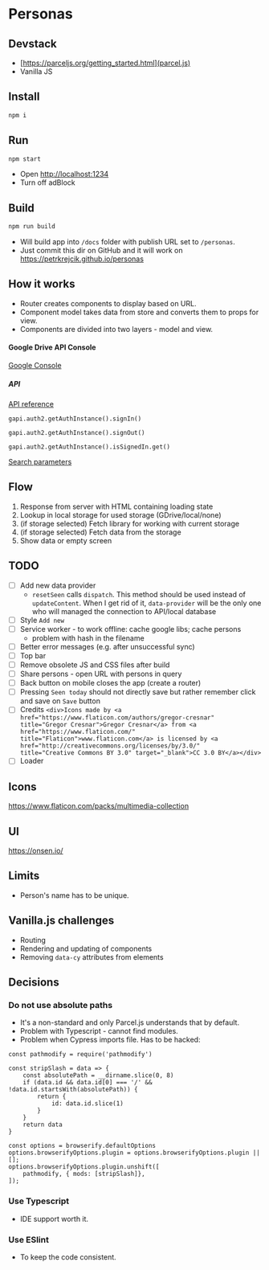 # Personas

## Devstack
- [https://parceljs.org/getting_started.html](parcel.js)
- Vanilla JS

## Install
```sh
npm i
```

## Run
```sh
npm start
```

- Open [http://localhost:1234]()
- Turn off adBlock

## Build
```sh
npm run build
```
- Will build app into `/docs` folder with publish URL set to `/personas`.
- Just commit this dir on GitHub and it will work on https://petrkrejcik.github.io/personas

## How it works
- Router creates components to display based on URL.
- Component model takes data from store and converts them to props for view.
- Components are divided into two layers - model and view.

#### Google Drive API Console
[Google Console](https://console.developers.google.com/apis/credentials?project=personas-220021&folder&organizationId)

##### API
[API reference](https://developers.google.com/drive/api/v2/reference)

`gapi.auth2.getAuthInstance().signIn()`

`gapi.auth2.getAuthInstance().signOut()`

`gapi.auth2.getAuthInstance().isSignedIn.get()`

[Search parameters](https://developers.google.com/drive/api/v3/search-parameters)

## Flow
1. Response from server with HTML containing loading state
1. Lookup in local storage for used storage (GDrive/local/none)
1. (if storage selected) Fetch library for working with current storage
1. (if storage selected) Fetch data from the storage
1. Show data or empty screen

## TODO
- [ ] Add new data provider
  - `resetSeen` calls `dispatch`. This method should be used instead of `updateContent`. When I get rid of it, `data-provider` will be the only one
  who will managed the connection to API/local database
- [ ] Style `Add new`
- [ ] Service worker - to work offline: cache google libs; cache persons
  - problem with hash in the filename
- [ ] Better error messages (e.g. after unsuccessful sync)
- [ ] Top bar
- [ ] Remove obsolete JS and CSS files after build
- [ ] Share persons - open URL with persons in query
- [ ] Back button on mobile closes the app (create a router)
- [ ] Pressing `Seen today` should not directly save but rather remember click and save on `Save` button
- [ ] Credits
	`<div>Icons made by <a href="https://www.flaticon.com/authors/gregor-cresnar" title="Gregor Cresnar">Gregor Cresnar</a> from <a href="https://www.flaticon.com/" 			    title="Flaticon">www.flaticon.com</a> is licensed by <a href="http://creativecommons.org/licenses/by/3.0/" 			    title="Creative Commons BY 3.0" target="_blank">CC 3.0 BY</a></div>`
- [ ] Loader

## Icons
https://www.flaticon.com/packs/multimedia-collection

## UI
https://onsen.io/

## Limits
- Person's name has to be unique.

## Vanilla.js challenges
- Routing
- Rendering and updating of components
- Removing `data-cy` attributes from elements

## Decisions
### Do not use absolute paths
- It's a non-standard and only Parcel.js understands that by default. 
- Problem with Typescript - cannot find modules.
- Problem when Cypress imports file. Has to be hacked:
```
const pathmodify = require('pathmodify')

const stripSlash = data => {
	const absolutePath = __dirname.slice(0, 8)
	if (data.id && data.id[0] === '/' && !data.id.startsWith(absolutePath)) {
		return {
			id: data.id.slice(1)
		}
	}
	return data
}

const options = browserify.defaultOptions
options.browserifyOptions.plugin = options.browserifyOptions.plugin || [];
options.browserifyOptions.plugin.unshift([
	pathmodify, { mods: [stripSlash]},
]);
```

### Use Typescript
- IDE support worth it.

### Use ESlint
- To keep the code consistent.
